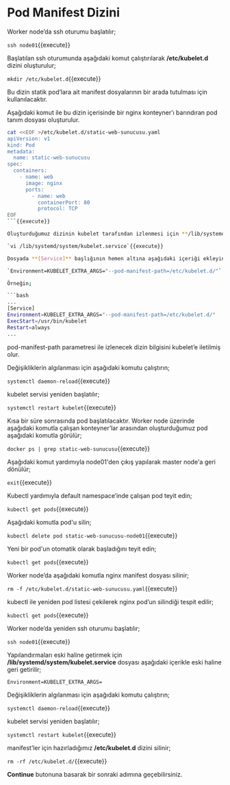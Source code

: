 # Pod Manifest Dizini

Worker node’da ssh oturumu başlatılır;

`ssh node01`{{execute}}

Başlatılan ssh oturumunda aşağıdaki komut çalıştırılarak **/etc/kubelet.d** dizini oluşturulur;

`mkdir /etc/kubelet.d`{{execute}}

Bu dizin statik pod’lara ait manifest dosyalarının bir arada tutulması için kullanılacaktır.

Aşağıdaki komut ile bu dizin içerisinde bir nginx konteyner’ı barındıran pod tanım dosyası oluşturulur.

```bash
cat <<EOF >/etc/kubelet.d/static-web-sunucusu.yaml
apiVersion: v1
kind: Pod
metadata:
  name: static-web-sunucusu
spec:
  containers:
    - name: web
      image: nginx
      ports:
        - name: web
          containerPort: 80
          protocol: TCP
EOF
```{{execute}}

Oluşturduğumuz dizinin kubelet tarafından izlenmesi için **/lib/systemd/system/kubelet.service** dosyası düzenlenmek üzere açın;

`vi /lib/systemd/system/kubelet.service`{{execute}}

Dosyada **[Service]** başlığının hemen altına aşağıdaki içeriği ekleyin;

`Environment=KUBELET_EXTRA_ARGS="--pod-manifest-path=/etc/kubelet.d/"`

Örneğin;

```bash
...
[Service]
Environment=KUBELET_EXTRA_ARGS="--pod-manifest-path=/etc/kubelet.d/"
ExecStart=/usr/bin/kubelet
Restart=always
...
```

pod-manifest-path parametresi ile izlenecek dizin bilgisini kubelet’e iletilmiş olur.

Değişikliklerin algılanması için aşağıdaki komutu çalıştırın;

`systemctl daemon-reload`{{execute}}

kubelet servisi yeniden başlatılır;

`systemctl restart kubelet`{{execute}}

Kısa bir süre sonrasında pod başlatılacaktır. Worker node üzerinde aşağıdaki komutla çalışan konteyner’lar arasından oluşturduğumuz pod aşağıdaki komutla görülür;

`docker ps | grep static-web-sunucusu`{{execute}}

Aşağıdaki komut yardımıyla node01'den çıkış yapılarak master node'a geri dönülür;

`exit`{{execute}}

Kubectl yardımıyla default namespace’inde çalışan pod teyit edin;

`kubectl get pods`{{execute}}

Aşağıdaki komutla pod'u silin;

`kubectl delete pod static-web-sunucusu-node01`{{execute}}

Yeni bir pod'un otomatik olarak başladığını teyit edin;

`kubectl get pods`{{execute}}

Worker node’da aşağıdaki komutla nginx manifest dosyası silinir;

`rm -f /etc/kubelet.d/static-web-sunucusu.yaml`{{execute}}

kubectl ile yeniden pod listesi çekilerek nginx pod’un silindiği tespit edilir;

`kubectl get pods`{{execute}}

Worker node’da yeniden ssh oturumu başlatılır;

`ssh node01`{{execute}}

Yapılandırmaları eski haline getirmek için **/lib/systemd/system/kubelet.service** dosyası aşağıdaki içerikle eski haline geri getirilir;

`Environment=KUBELET_EXTRA_ARGS=`

Değişikliklerin algılanması için aşağıdaki komutu çalıştırın;

`systemctl daemon-reload`{{execute}}

kubelet servisi yeniden başlatılır;

`systemctl restart kubelet`{{execute}}

manifest’ler için hazırladığımız **/etc/kubelet.d** dizini silinir;

`rm -rf /etc/kubelet.d/`{{execute}}

**Continue** butonuna basarak bir sonraki adımına geçebilirsiniz.